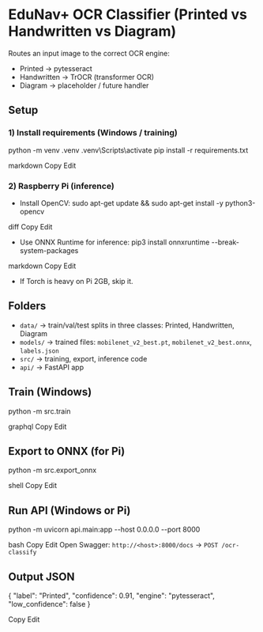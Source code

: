 # EduNav+ OCR Classifier (Printed vs Handwritten vs Diagram)

Routes an input image to the correct OCR engine:
- Printed → pytesseract
- Handwritten → TrOCR (transformer OCR)
- Diagram → placeholder / future handler

## Setup

### 1) Install requirements (Windows / training)

python -m venv .venv
.venv\Scripts\activate
pip install -r requirements.txt

markdown
Copy
Edit

### 2) Raspberry Pi (inference)
- Install OpenCV:
sudo apt-get update && sudo apt-get install -y python3-opencv

diff
Copy
Edit
- Use ONNX Runtime for inference:
pip3 install onnxruntime --break-system-packages

markdown
Copy
Edit
- If Torch is heavy on Pi 2GB, skip it.

## Folders
- `data/` → train/val/test splits in three classes: Printed, Handwritten, Diagram
- `models/` → trained files: `mobilenet_v2_best.pt`, `mobilenet_v2_best.onnx`, `labels.json`
- `src/` → training, export, inference code
- `api/` → FastAPI app

## Train (Windows)
python -m src.train

graphql
Copy
Edit

## Export to ONNX (for Pi)
python -m src.export_onnx

shell
Copy
Edit

## Run API (Windows or Pi)
python -m uvicorn api.main:app --host 0.0.0.0 --port 8000

bash
Copy
Edit
Open Swagger: `http://<host>:8000/docs` → `POST /ocr-classify`

## Output JSON
{
"label": "Printed",
"confidence": 0.91,
"engine": "pytesseract",
"low_confidence": false
}

Copy
Edit
